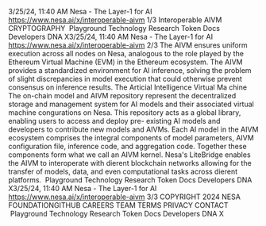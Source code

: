 3/25/24, 11:40 AM Nesa - The Layer-1 for AI
https://www.nesa.ai/x/interoperable-aivm 1/3
Interoperable AIVM
CRYPTOGRAPHY
 Playground Technology Research Token Docs Developers DNA X3/25/24, 11:40 AM Nesa - The Layer-1 for AI
https://www.nesa.ai/x/interoperable-aivm 2/3
The AIVM ensures uniform execution across all nodes on Nesa, analogous to the role
played by the Ethereum Virtual Machine (EVM) in the Ethereum ecosystem. The AIVM
provides a standardized environment for AI inference, solving the problem of slight
discrepancies in model execution that could otherwise prevent consensus on inference
results.
The Arti cial Intelligence Virtual
Ma chine
The on-chain model and AIVM repository represent the decentralized storage and
management system for AI models and their associated virtual machine con gurations on
Nesa. This repository acts as a global library, enabling users to access and deploy pre-
existing AI models and developers to contribute new models and AIVMs.
Each AI model in the AIVM ecosystem comprises the integral
components of model parameters, AIVM configuration file, inference
code, and aggregation code. Together these components form what
we call an AIVM kernel.
Nesa's LiteBridge enables the AIVM to interoperate with di erent blockchain networks
allowing for the transfer of models, data, and even computational tasks across di erent
platforms.
 Playground Technology Research Token Docs Developers DNA X3/25/24, 11:40 AM Nesa - The Layer-1 for AI
https://www.nesa.ai/x/interoperable-aivm 3/3
COPYRIGHT 2024 NESA FOUNDATIONGITHUB CAREERS TEAM TERMS PRIVACY CONTACT
 Playground Technology Research Token Docs Developers DNA X